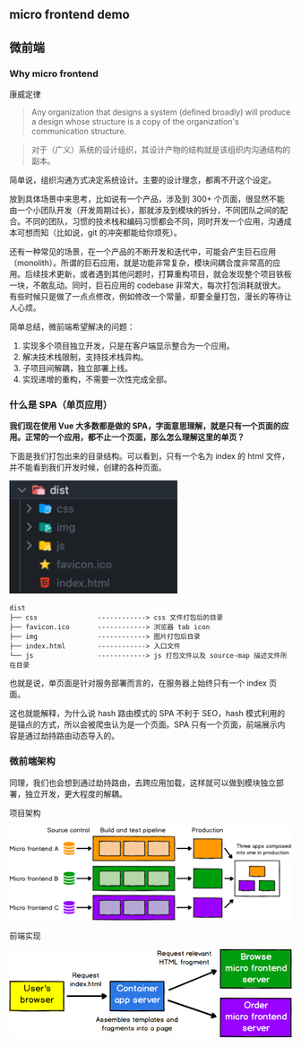 ## micro frontend demo

## 微前端

### Why micro frontend

康威定律

> Any organization that designs a system (defined broadly) will produce a design whose structure is a copy of the organization's communication structure.

> 对于（广义）系统的设计组织，其设计产物的结构就是该组织内沟通结构的副本。

简单说，组织沟通方式决定系统设计。主要的设计理念，都离不开这个设定。

放到具体场景中来思考，比如说有一个产品，涉及到 300+ 个页面，很显然不能由一个小团队开发（开发周期过长），那就涉及到模块的拆分，不同团队之间的配合。不同的团队，习惯的技术栈和编码习惯都会不同，同时开发一个应用，沟通成本可想而知（比如说，git 的冲突都能给你烦死）。

还有一种常见的场景，在一个产品的不断开发和迭代中，可能会产生巨石应用（monolith）。所谓的巨石应用，就是功能非常复杂，模块间耦合度非常高的应用。后续技术更新，或者遇到其他问题时，打算重构项目，就会发现整个项目铁板一块，不敢乱动。同时，巨石应用的 codebase 非常大，每次打包消耗就很大。有些时候只是做了一点点修改，例如修改一个常量，却要全量打包，漫长的等待让人心烦。

简单总结，微前端希望解决的问题：

1. 实现多个项目独立开发，只是在客户端显示整合为一个应用。
2. 解决技术栈限制，支持技术栈异构。
3. 子项目间解耦，独立部署上线。
4. 实现递增的重构，不需要一次性完成全部。

### 什么是 SPA（单页应用）

**我们现在使用 Vue 大多数都是做的 SPA，字面意思理解，就是只有一个页面的应用。正常的一个应用，都不止一个页面，那么怎么理解这里的单页？**

下面是我们打包出来的目录结构。可以看到，只有一个名为 index 的 html 文件，并不能看到我们开发时候，创建的各种页面。

<div align="left">
  <img src="./img/dist.png" width="300"/>
</div>

```
dist
├── css               ------------> css 文件打包后的目录
├── favicon.ico       ------------> 浏览器 tab icon
├── img               ------------> 图片打包后目录
├── index.html        ------------> 入口文件
└── js                ------------> js 打包文件以及 source-map 描述文件所在目录
```

也就是说，单页面是针对服务部署而言的，在服务器上始终只有一个 index 页面。

这也就能解释，为什么说 hash 路由模式的 SPA 不利于 SEO，hash 模式利用的是锚点的方式，所以会被爬虫认为是一个页面。SPA 只有一个页面，前端展示内容是通过劫持路由动态导入的。

### 微前端架构

同理，我们也会想到通过劫持路由，去跨应用加载，这样就可以做到模块独立部署，独立开发，更大程度的解耦。

项目架构

![deploy](./img/deployment.png)

前端实现

![中心化](./img/ssi.png)
